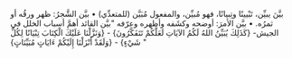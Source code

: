 بيَّنَ يبيِّن، تَبْيينًا وتِبيانًا، فهو مُبيِّن، والمفعول مُبَيَّن (للمتعدِّي)
• بيَّن الشَّجرُ: ظهر ورقُه أو ثمرُه.
• بيَّن الأمرَ: أوضحه وكشَفه وأظهره وعرّفه "بيَّن القائد أهمَّ أسباب الخلل في الجيش- {كَذَلِكَ يُبَيِّنُ اللهُ لَكُمُ الآيَاتِ لَعَلَّكُمْ تَتَفَكَّرُونَ} - {وَنَزَّلْنَا عَلَيْكَ الْكِتَابَ تِبْيَانًا لِكُلِّ شَيْءٍ} - {وَلَقَدْ أَنْزَلْنَا إِلَيْكُمْ ءَايَاتٍ مُبَيِّنَاتٍ} "